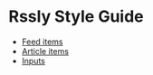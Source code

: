 Rssly Style Guide
==================

* [Feed items](./section-1.html)
* [Article items](./section-2.html)
* [Inputs](./section-3.html)
